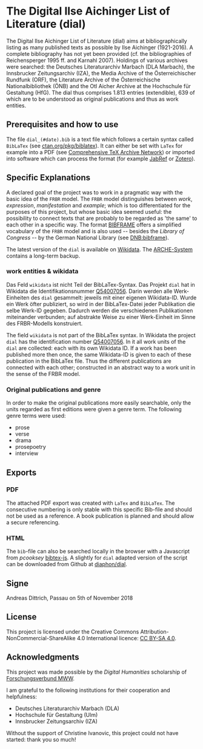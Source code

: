 # The Digital Ilse Aichinger List of Literature (dial)

The Digital Ilse Aichinger List of Literature (dial) aims at bibliographically listing as many published texts as possible by Ilse Aichinger (1921-2016). A complete bibliography has not yet been provided (cf. the bibliographies of Reichensperger 1995 ff. and Karnahl 2007). Holdings of various archives were searched: the Deutsches Literaturarchiv Marbach (DLA Marbach), the Innsbrucker Zeitungsarchiv (IZA), the Media Archive of the Österreichischer Rundfunk (ORF), the Literature Archive of the Österreichische Nationalbibliothek (ÖNB) and the Otl Aicher Archive at the Hochschule für Gestaltung (HfG). The dial thus comprises 1.813 entries (extendible), 639 of which are to be understood as original publications and thus as work entities.

## Prerequisites and how to use

The file `dial_(#date).bib` is a text file which follows a certain syntax called `BibLaTex` (see [ctan.org/pkg/biblatex](https://ctan.org/pkg/biblatex)). It can either be set with `LaTex` for example into a PDF (see [Comprehensive TeX Archive Network](https://ctan.org/)) or imported into software which can process the format (for example [JabRef](https://www.jabref.org/) or [Zotero](https://www.zotero.org/)).

## Specific Explanations

A declared goal of the project was to work in a pragmatic way with the basic idea of the `FRBR` model. The `FRBR` model distinguishes between *work*, *expression*, *manifestation* and *example*; which is too differentiated for the purposes of this project, but whose basic idea seemed useful: the possibility to connect texts that are probably to be regarded as 'the same' to each other in a specific way. The format [BIBFRAME](http://bibframe.org/) offers a simplified vocabulary of the `FRBR` model and is also used -- besides the *Library of Congress* -- by the German National Library (see [DNB:bibframe](http://www.dnb.de/bibframe)).

The latest version of the `dial` is available on [Wikidata](https://www.wikidata.org/wiki/Q54007056). The [ARCHE-System](https://arche.acdh.oeaw.ac.at/) contains a long-term backup.

### work entities & wikidata

Das Feld `wikidata` ist nicht Teil der BibLaTex-Syntax. Das Projekt `dial` hat in Wikidata die Identifikationsnummer [Q54007056](https://www.wikidata.org/wiki/Q54007056). Darin werden alle Werk-Einheiten des `dial` gesammelt: jeweils mit einer eigenen Wikidata-ID. Wurde ein Werk öfter publiziert, so wird in der BibLaTex-Datei jeder Publikation die selbe Werk-ID gegeben. Dadurch werden die verschiedenen Publikationen miteinander verbunden; auf abstrakte Weise zu einer Werk-Einheit im Sinne des FRBR-Modells konstruiert.

The field `wikidata` is not part of the BibLaTex syntax. In Wikidata the project `dial` has the identification number [Q54007056](https://www.wikidata.org/wiki/Q54007056). In it all work units of the `dial` are collected: each with its own Wikidata ID. If a work has been published more then once, the same Wikidata-ID is given to each of these publication in the BibLaTex file. Thus the different publications are connected with each other; constructed in an abstract way to a work unit in the sense of the FRBR model.

### Original publications and genre

In order to make the original publications more easily searchable, only the units regarded as first editions were given a genre term. The following genre terms were used:

* prose
* verse
* drama
* prosepoetry
* interview

## Exports

### PDF

The attached PDF export was created with `LaTex` and `BibLaTex`. The consecutive numbering is only stable with this specific Bib-file and should not be used as a reference. A book publication is planned and should allow a secure referencing.

### HTML

The `bib`-file can also be searched locally in the browser with a Javascript from *pcooksey* [bibtex-js](https://github.com/pcooksey/bibtex-js). A slightly for `dial` adapted version of the script can be downloaded from Github at [diaphon/dial](https://github.com/diaphon/dial).

## Signe

Andreas Dittrich, Passau on 5th of November 2018

## License

This project is licensed under the Creative Commons Attribution-NonCommercial-ShareAlike 4.0 International licence: [CC BY-SA 4.0](http://creativecommons.org/licenses/by-nc-sa/4.0/).

## Acknowledgments

This project was made possible by the *Digital Humanities* scholarship of [Forschungsverbund MWW](http://www.mww-forschung.de/).

I am grateful to the following institutions for their cooperation and helpfulness:

* Deutsches Literaturarchiv Marbach (DLA) 
* Hochschule für Gestaltung (Ulm)
* Innsbrucker Zeitungsarchiv (IZA)

Without the support of Christine Ivanovic, this project could not have started: thank you so much!